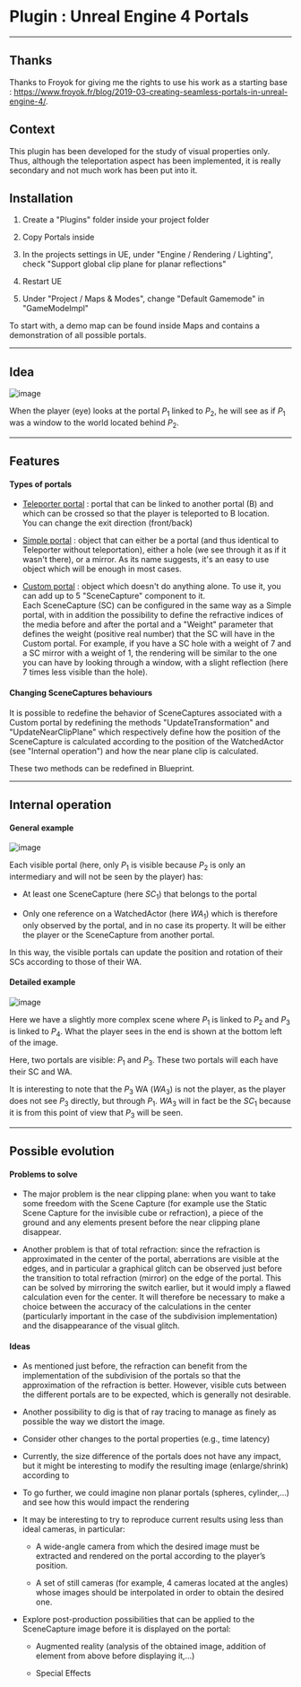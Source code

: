 
# Plugin : Unreal Engine 4 Portals

---

## Thanks
Thanks to Froyok for giving me the rights to use his work as a starting base : https://www.froyok.fr/blog/2019-03-creating-seamless-portals-in-unreal-engine-4/.

## Context
This plugin has been developed for the study of visual properties only. Thus, although the teleportation aspect has been implemented, it is really secondary and not much work has been put into it.

## Installation

1. Create a "Plugins" folder inside your project folder

2. Copy Portals inside

3. In the projects settings in UE, under "Engine / Rendering / Lighting", check "Support global clip plane for planar reflections"

5. Restart UE

6. Under "Project / Maps & Modes", change "Default Gamemode" in "GameModeImpl"

To start with, a demo map can be found inside Maps and contains a demonstration of all possible portals.

---

## Idea
![image](https://user-images.githubusercontent.com/18093026/226847268-5d85562e-209d-41b8-a545-3e80d8ecc7f9.png)

When the player (eye) looks at the portal $P_1$ linked to $P_2$, he will see as if $P_1$ was a window to the world located behind $P_2$.  

---

## Features

#### Types of portals

* <u>Teleporter portal</u> : portal that can be linked to another portal (B) and which can be crossed so that the player is teleported to B location. \
You can change the exit direction (front/back)

* <u>Simple portal</u> : object that can either be a portal (and thus identical to Teleporter without teleportation), either a hole (we see through it as if it wasn't there), or a mirror.
  As its name suggests, it's an easy to use object which will be enough in most cases.

* <u>Custom portal</u> : object which doesn't do anything alone. To use it, you can add up to 5 "SceneCapture" component to it.\
Each SceneCapture (SC) can be configured in the same way as a Simple portal, with in addition the possibility to define the refractive indices of the media before and after the portal and a "Weight" parameter that defines the weight (positive real number) that the SC will have in the Custom portal.
  For example, if you have a SC hole with a weight of 7 and a SC mirror with a weight of 1, the rendering will be similar to the one you can have by looking through a window, with a slight reflection (here 7 times less visible than the hole).  

#### Changing SceneCaptures behaviours

It is possible to redefine the behavior of SceneCaptures associated with a Custom portal by redefining the methods "UpdateTransformation" and "UpdateNearClipPlane" which respectively define how the position of the SceneCapture is calculated according to the position of the WatchedActor (see "Internal operation") and how the near plane clip is calculated. 

These two methods can be redefined in Blueprint.

---

## Internal operation

#### General example

![image](https://user-images.githubusercontent.com/18093026/226847416-0faa4c3c-caf7-4de9-8b9b-82d8d5d33e6d.png)

Each visible portal (here, only $P_1$ is visible because $P_2$ is only an intermediary and will not be seen by the player) has:

* At least one SceneCapture (here $SC_1$) that belongs to the portal 

* Only one reference on a WatchedActor (here $WA_1$) which is therefore only observed by the portal, and in no case its property.
  It will be either the player or the SceneCapture from another portal.

In this way, the visible portals can update the position and rotation of their SCs according to those of their WA. 

#### Detailed example

![image](https://user-images.githubusercontent.com/18093026/226847490-ca75313a-0426-4eb4-b9ca-9c3273a7c514.png)

Here we have a slightly more complex scene where $P_1$ is linked to $P_2$ and $P_3$ is linked to $P_4$. What the player sees in the end is shown at the bottom left of the image.

Here, two portals are visible: $P_1$ and $P_3$. These two portals will each have their SC and WA.

It is interesting to note that the $P_3$ WA ($WA_3$) is not the player, as the player does not see $P_3$ directly, but through $P_1$. $WA_3$ will in fact be the $SC_1$ because it is from this point of view that $P_3$ will be seen.

---

## Possible evolution

#### Problems to solve

* The major problem is the near clipping plane: when you want to take some freedom with the Scene Capture (for example use the Static Scene Capture for the invisible cube or refraction), a piece of the ground and any elements present before the near clipping plane disappear.

* Another problem is that of total refraction: since the refraction is approximated in the center of the portal, aberrations are visible at the edges, and in particular a graphical glitch can be observed just before the transition to total refraction (mirror) on the edge of the portal. This can be solved by mirroring the switch earlier, but it would imply a flawed calculation even for the center.
  It will therefore be necessary to make a choice between the accuracy of the calculations in the center (particularly important in the case of the subdivision implementation) and the disappearance of the visual glitch.

#### Ideas

* As mentioned just before, the refraction can benefit from the implementation of the subdivision of the portals so that the approximation of the refraction is better. However, visible cuts between the different portals are to be expected, which is generally not desirable.

* Another possibility to dig is that of ray tracing to manage as finely as possible the way we distort the image.

* Consider other changes to the portal properties (e.g., time latency)

* Currently, the size difference of the portals does not have any impact, but it might be interesting to modify the resulting image (enlarge/shrink) according to

* To go further, we could imagine non planar portals (spheres, cylinder,...) and see how this would impact the rendering 

* It may be interesting to try to reproduce current results using less than ideal cameras, in particular:
  
  * A wide-angle camera from which the desired image must be extracted and rendered on the portal according to the player’s position.
  
  * A set of still cameras (for example, 4 cameras located at the angles) whose images should be interpolated in order to obtain the desired one.

* Explore post-production possibilities that can be applied to the SceneCapture image before it is displayed on the portal:
  
  * Augmented reality (analysis of the obtained image, addition of element from above before displaying it,...)
  
  * Special Effects

